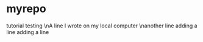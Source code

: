 # myrepo
tutorial testing
\nA line I wrote on my local computer
\nanother line
adding a line
adding a line
